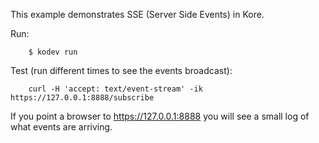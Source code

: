 This example demonstrates SSE (Server Side Events) in Kore.

Run:
```
	$ kodev run
```

Test (run different times to see the events broadcast):
```
	curl -H 'accept: text/event-stream' -ik https://127.0.0.1:8888/subscribe
```

If you point a browser to https://127.0.0.1:8888 you will see
a small log of what events are arriving.
